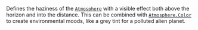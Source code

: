 Defines the haziness of the [`Atmosphere`](https://create.roblox.com/docs/reference/engine/classes/Atmosphere) with a visible effect both
above the horizon and into the distance. This can be combined with
[`Atmosphere.Color`](https://create.roblox.com/docs/reference/engine/classes/Atmosphere#Color) to create environmental moods, like a grey tint
for a polluted alien planet.